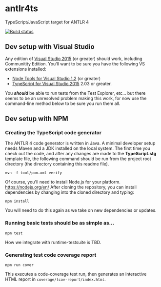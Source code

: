 # antlr4ts

TypeScript/JavaScript target for ANTLR 4

[![Build status](https://ci.appveyor.com/api/projects/status/d4gpmnrkfo3tb2t1/branch/master?svg=true)](https://ci.appveyor.com/project/sharwell/antlr4ts/branch/master)

## Dev setup with Visual Studio
Any edition of [Visual Studio 2015](https://www.visualstudio.com/vs/) (or greater) should work, including Communitity Edition.
You'll want to be sure you have the following VS extensions installed:
- [Node Tools for Visual Studio 1.2](https://www.visualstudio.com/vs/node-js/) (or greater)
- [TypeScript for Visual Studio 2015](https://www.microsoft.com/en-us/download/details.aspx?id=48593) 2.03 or greater.

You ***should*** be able to run tests from the Test Explorer, etc... but there seems to be an unresolved problem making this work, for now use the command-line method below to be sure you run them all.

## Dev setup with NPM

### Creating the TypeScript code generator

The ANTLR 4 code generator is written in Java. A minimal developer setup needs Maven and a JDK installed on the local
system. The first time you check out the code, and after any changes are made to the **TypeScript.stg** template file,
the following command should be run from the project root directory (the directory containing this readme file).

```
mvn -f tool/pom.xml verify
```

Of course, you'll need to install Node.js for your platform.   https://nodejs.org/en/
After cloning the repository, you can install dependencies by changing into the cloned directory and typing:

```
npm install
```

You will need to do this again as we take on new dependencies or updates. 

### Running basic tests should be as simple as...
```
npm test
```
How we integrate with runtime-testsuite is TBD.

### Generating test code coverage report
```
npm run cover 
```
This executes a code-coverage test run, then generates an interactive HTML report in `coverage/lcov-report/index.html`.
